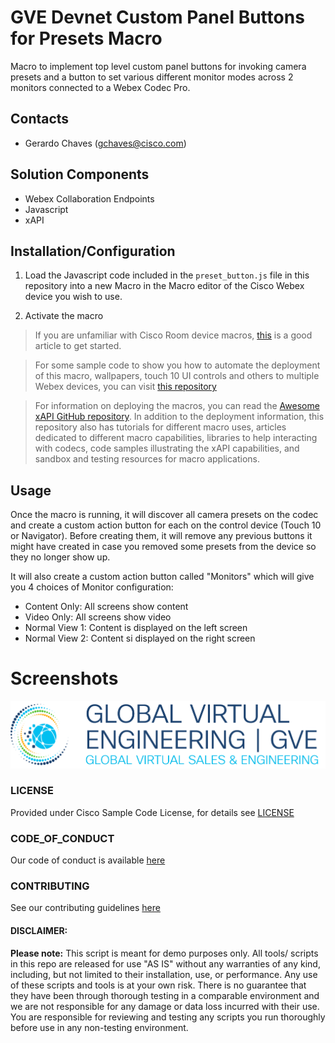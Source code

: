 # GVE Devnet Custom Panel Buttons for Presets Macro

Macro to implement top level custom panel buttons for invoking camera presets and a button to set various different monitor modes across 2 monitors connected to a Webex Codec Pro.

## Contacts

- Gerardo Chaves (gchaves@cisco.com)

## Solution Components

- Webex Collaboration Endpoints
- Javascript
- xAPI

## Installation/Configuration

1. Load the Javascript code included in the `preset_button.js` file in this repository into a new Macro in the Macro editor of the Cisco Webex device you wish to use.

2. Activate the macro

> If you are unfamiliar with Cisco Room device macros, [this](https://help.webex.com/en-us/np8b6m6/Use-of-Macros-with-Room-and-Desk-Devices-and-Webex-Boards) is a good article to get started.

> For some sample code to show you how to automate the deployment of this macro, wallpapers, touch 10 UI controls and others to multiple Webex devices, you can visit [this repository](https://github.com/voipnorm/CE-Deploy)

> For information on deploying the macros, you can read the [Awesome xAPI GitHub repository](https://github.com/CiscoDevNet/awesome-xapi#user-content-developer-tools). In addition to the deployment information, this repository also has tutorials for different macro uses, articles dedicated to different macro capabilities, libraries to help interacting with codecs, code samples illustrating the xAPI capabilities, and sandbox and testing resources for macro applications.

## Usage

Once the macro is running, it will discover all camera presets on the codec and create a custom action button for each on the control device (Touch 10 or Navigator). Before creating them, it will remove any previous buttons it might have created in case you removed some presets from the device so they no longer show up.

It will also create a custom action button called "Monitors" which will give you 4 choices of Monitor configuration:

- Content Only: All screens show content
- Video Only: All screens show video
- Normal View 1: Content is displayed on the left screen
- Normal View 2: Content si displayed on the right screen

# Screenshots

![/IMAGES/0image.png](/IMAGES/0image.png)

### LICENSE

Provided under Cisco Sample Code License, for details see [LICENSE](LICENSE.md)

### CODE_OF_CONDUCT

Our code of conduct is available [here](CODE_OF_CONDUCT.md)

### CONTRIBUTING

See our contributing guidelines [here](CONTRIBUTING.md)

#### DISCLAIMER:

<b>Please note:</b> This script is meant for demo purposes only. All tools/ scripts in this repo are released for use "AS IS" without any warranties of any kind, including, but not limited to their installation, use, or performance. Any use of these scripts and tools is at your own risk. There is no guarantee that they have been through thorough testing in a comparable environment and we are not responsible for any damage or data loss incurred with their use.
You are responsible for reviewing and testing any scripts you run thoroughly before use in any non-testing environment.

